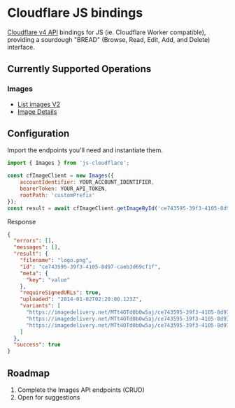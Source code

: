 # Cloudflare JS bindings

[Cloudflare v4 API][cf-api] bindings for JS (ie. Cloudflare Worker compatible), providing a sourdough
"BREAD" (Browse, Read, Edit, Add, and Delete) interface.

[cf-api]: https://api.cloudflare.com/

## Currently Supported Operations

### Images

- [List images V2](https://developers.cloudflare.com/api/operations/cloudflare-images-list-images)
- [Image Details](https://developers.cloudflare.com/api/operations/cloudflare-images-image-details)

## Configuration

Import the endpoints you'll need and instantiate them.

```js
import { Images } from 'js-cloudflare';

const cfImageClient = new Images({
	accountIdentifier: YOUR_ACCOUNT_IDENTIFIER,
	bearerToken: YOUR_API_TOKEN,
	rootPath: 'customPrefix'
});
const result = await cfImageClient.getImageById('ce743595-39f3-4105-8d97-caeb3d69cf1f');
```

Response

```JSON
{
  "errors": [],
  "messages": [],
  "result": {
    "filename": "logo.png",
    "id": "ce743595-39f3-4105-8d97-caeb3d69cf1f",
    "meta": {
      "key": "value"
    },
    "requireSignedURLs": true,
    "uploaded": "2014-01-02T02:20:00.123Z",
    "variants": [
      "https://imagedelivery.net/MTt4OTd0b0w5aj/ce743595-39f3-4105-8d97-caeb3d69cf1f/thumbnail",
      "https://imagedelivery.net/MTt4OTd0b0w5aj/ce743595-39f3-4105-8d97-caeb3d69cf1f/hero",
      "https://imagedelivery.net/MTt4OTd0b0w5aj/ce743595-39f3-4105-8d97-caeb3d69cf1f/original"
    ]
  },
  "success": true
}
```

## Roadmap

1. Complete the Images API endpoints (CRUD)
2. Open for suggestions
